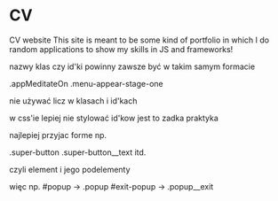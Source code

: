 # CV
CV website
This site is meant to be some kind of portfolio in which I do random applications to show my skills in JS and frameworks!



nazwy klas czy id'ki powinny zawsze być w takim samym formacie

.appMeditateOn
.menu-appear-stage-one


nie używać licz w klasach i id'kach

w css'ie lepiej nie stylować id'kow jest to zadka praktyka 

najlepiej przyjac forme np.


.super-button
.super-button__text
itd.

czyli element i jego podelementy

więc np. 
#popup -> .popup
#exit-popup -> .popup__exit